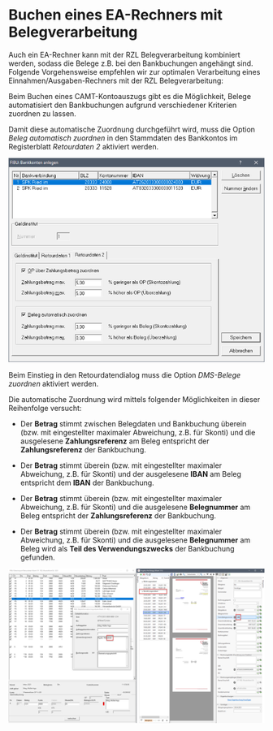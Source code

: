 # Buchen eines EA-Rechners mit Belegverarbeitung

Auch ein EA-Rechner kann mit der RZL Belegverarbeitung kombiniert
werden, sodass die Belege z.B. bei den Bankbuchungen angehängt sind.
Folgende Vorgehensweise empfehlen wir zur optimalen Verarbeitung eines
Einnahmen/Ausgaben-Rechners mit der RZL Belegverarbeitung:

Beim Buchen eines CAMT-Kontoauszugs gibt es die Möglichkeit, Belege
automatisiert den Bankbuchungen aufgrund verschiedener Kriterien
zuordnen zu lassen.

Damit diese automatische Zuordnung durchgeführt wird, muss die Option
*Beleg automatisch zuordnen* in den Stammdaten des Bankkontos im
Registerblatt *Retourdaten 2* aktiviert werden.

![](img/image87.png)

Beim Einstieg in den Retourdatendialog muss die Option *DMS-Belege
zuordnen* aktiviert werden.

Die automatische Zuordnung wird mittels folgender Möglichkeiten in
dieser Reihenfolge versucht:

-   Der **Betrag** stimmt zwischen Belegdaten und Bankbuchung überein
    (bzw. mit eingestellter maximaler Abweichung, z.B. für Skonti) und
    die ausgelesene **Zahlungsreferenz** am Beleg entspricht der
    **Zahlungsreferenz** der Bankbuchung.

-   Der **Betrag** stimmt überein (bzw. mit eingestellter maximaler
    Abweichung, z.B. für Skonti) und der ausgelesene **IBAN** am Beleg
    entspricht dem **IBAN** der Bankbuchung.

-   Der **Betrag** stimmt überein (bzw. mit eingestellter maximaler
    Abweichung, z.B. für Skonti) und die ausgelesene **Belegnummer** am
    Beleg entspricht der **Zahlungsreferenz** der Bankbuchung.

-   Der **Betrag** stimmt überein (bzw. mit eingestellter maximaler
    Abweichung, z.B. für Skonti) und die ausgelesene **Belegnummer** am
    Beleg wird als **Teil des Verwendungszwecks** der Bankbuchung
    gefunden.

![](img/image88.png)